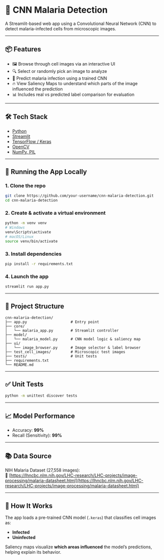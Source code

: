 # 🦠 CNN Malaria Detection

A Streamlit-based web app using a Convolutional Neural Network (CNN) to detect malaria-infected cells from microscopic images.

---

## 📦 Features

- 🖼 Browse through cell images via an interactive UI
- 🔍 Select or randomly pick an image to analyze
- 🧠 Predict malaria infection using a trained CNN
- 🔥 View Saliency Maps to understand which parts of the image influenced the prediction
- 📊 Includes real vs predicted label comparison for evaluation

---

## 🛠️ Tech Stack

- [Python](https://www.python.org/)
- [Streamlit](https://streamlit.io/)
- [TensorFlow / Keras](https://www.tensorflow.org/)
- [OpenCV](https://opencv.org/)
- [NumPy, PIL](https://pypi.org/)

---

## 🧪 Running the App Locally

### 1. Clone the repo

```bash
git clone https://github.com/your-username/cnn-malaria-detection.git
cd cnn-malaria-detection
```

### 2. Create & activate a virtual environment

```bash
python -m venv venv
# Windows
venv\Scripts\activate
# macOS/Linux
source venv/bin/activate
```

### 3. Install dependencies

```bash
pip install -r requirements.txt
```

### 4. Launch the app

```bash
streamlit run app.py
```

---

## 📁 Project Structure

```
cnn-malaria-detection/
├── app.py                    # Entry point
├── core/
│   └── malaria_app.py        # Streamlit controller
├── model/
│   └── malaria_model.py      # CNN model logic & saliency map
├── ui/
│   └── image_browser.py      # Image selector & label browser
├── test_cell_images/         # Microscopic test images
├── tests/                    # Unit tests
├── requirements.txt
└── README.md
```

---

## ✅ Unit Tests

```bash
python -m unittest discover tests
```

---

## 📈 Model Performance

- Accuracy: **99%**
- Recall (Sensitivity): **99%**

---

## 📚 Data Source

NIH Malaria Dataset (27,558 images):  
🔗 [https://lhncbc.nlm.nih.gov/LHC-research/LHC-projects/image-processing/malaria-datasheet.html](https://lhncbc.nlm.nih.gov/LHC-research/LHC-projects/image-processing/malaria-datasheet.html)

---

## 🧠 How It Works

The app loads a pre-trained CNN model (`.keras`) that classifies cell images as:

- **Infected**  
- **Uninfected**

Saliency maps visualize **which areas influenced** the model’s predictions, helping explain its behavior.